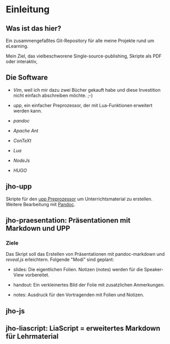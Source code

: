# Einleitung

## Was ist das hier?

Ein zusammengefaßtes Git-Repository für alle meine Projekte rund um eLearning.

Mein Ziel, das vielbeschworene Single-source-publishing, Skripte als PDF oder interaktiv, 

 
## Die Software

* *Vim*, weil ich mir dazu zwei Bücher gekauft habe und diese Investition nicht einfach abschreiben möchte. ;-)

* *upp*, ein einfacher Preprozessor, der mit Lua-Funktionen erweitert werden kann.

* *pandoc*

* *Apache Ant*

* *ConTeXt*

* *Lua*

* *NodeJs*

* *HUGO*


## jho-upp

Skripte für den [upp Preprozessor](https://github.com/CDSoft/upp) um Unterrichtsmaterial zu erstellen. Weitere Bearbeitung mit [Pandoc](https://pandoc.org/).

## jho-praesentation: Präsentationen mit Markdown und UPP

### Ziele
Das Skript soll das Erstellen von Präsentationen mit pandoc-markdown und *reveal.js* erleichtern. Folgende "Modi" sind geplant:

* slides: Die eigentlichen Folien. Notizen (notes) werden für die Speaker-View vorbereitet.

* handout: Ein verkleinertes Bild der Folie mit zusatzlichen Anmerkungen.

* notes: Ausdruck für den Vortragenden mit Folien und Notizen.

## jho-js




## jho-liascript: LiaScript = erweitertes Markdown für Lehrmaterial


